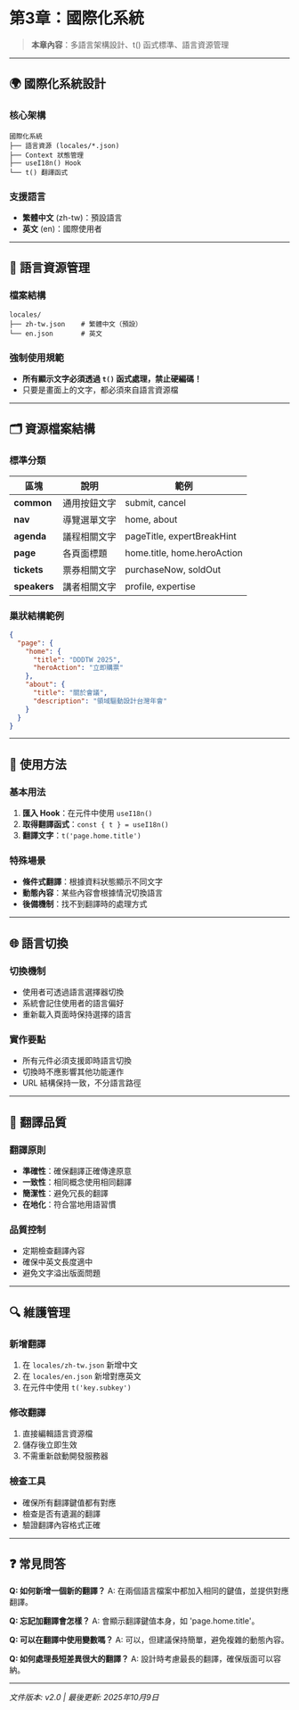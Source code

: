 # 第3章：國際化系統

> **本章內容**：多語言架構設計、t() 函式標準、語言資源管理

---

## 🌍 國際化系統設計

### 核心架構
```
國際化系統
├── 語言資源 (locales/*.json)
├── Context 狀態管理
├── useI18n() Hook
└── t() 翻譯函式
```

### 支援語言
- **繁體中文** (zh-tw)：預設語言
- **英文** (en)：國際使用者

---

## 📁 語言資源管理

### 檔案結構
```
locales/
├── zh-tw.json    # 繁體中文（預設）
└── en.json       # 英文
```

### 強制使用規範
- **所有顯示文字必須透過 `t()` 函式處理，禁止硬編碼！**
- 只要是畫面上的文字，都必須來自語言資源檔

---

## 🗂️ 資源檔案結構

### 標準分類

| 區塊      | 說明           | 範例           |
|----------|----------------|----------------|
| **common**   | 通用按鈕文字   | submit, cancel |
| **nav**      | 導覽選單文字   | home, about    |
| **agenda**   | 議程相關文字   | pageTitle, expertBreakHint |
| **page**     | 各頁面標題     | home.title, home.heroAction |
| **tickets**  | 票券相關文字   | purchaseNow, soldOut |
| **speakers** | 講者相關文字   | profile, expertise |

### 巢狀結構範例
```json
{
  "page": {
    "home": {
      "title": "DDDTW 2025",
      "heroAction": "立即購票"
    },
    "about": {
      "title": "關於會議",
      "description": "領域驅動設計台灣年會"
    }
  }
}
```

---

## 🔧 使用方法

### 基本用法
1. **匯入 Hook**：在元件中使用 `useI18n()`
2. **取得翻譯函式**：`const { t } = useI18n()`
3. **翻譯文字**：`t('page.home.title')`

### 特殊場景
- **條件式翻譯**：根據資料狀態顯示不同文字
- **動態內容**：某些內容會根據情況切換語言
- **後備機制**：找不到翻譯時的處理方式

---

## 🌐 語言切換

### 切換機制
- 使用者可透過語言選擇器切換
- 系統會記住使用者的語言偏好
- 重新載入頁面時保持選擇的語言

### 實作要點
- 所有元件必須支援即時語言切換
- 切換時不應影響其他功能運作
- URL 結構保持一致，不分語言路徑

---

## 📝 翻譯品質

### 翻譯原則
- **準確性**：確保翻譯正確傳達原意
- **一致性**：相同概念使用相同翻譯
- **簡潔性**：避免冗長的翻譯
- **在地化**：符合當地用語習慣

### 品質控制
- 定期檢查翻譯內容
- 確保中英文長度適中
- 避免文字溢出版面問題

---

## 🔍 維護管理

### 新增翻譯
1. 在 `locales/zh-tw.json` 新增中文
2. 在 `locales/en.json` 新增對應英文
3. 在元件中使用 `t('key.subkey')`

### 修改翻譯
1. 直接編輯語言資源檔
2. 儲存後立即生效
3. 不需重新啟動開發服務器

### 檢查工具
- 確保所有翻譯鍵值都有對應
- 檢查是否有遺漏的翻譯
- 驗證翻譯內容格式正確

---

## ❓ 常見問答

**Q: 如何新增一個新的翻譯？**
A: 在兩個語言檔案中都加入相同的鍵值，並提供對應翻譯。

**Q: 忘記加翻譯會怎樣？**
A: 會顯示翻譯鍵值本身，如 'page.home.title'。

**Q: 可以在翻譯中使用變數嗎？**
A: 可以，但建議保持簡單，避免複雜的動態內容。

**Q: 如何處理長短差異很大的翻譯？**
A: 設計時考慮最長的翻譯，確保版面可以容納。

---

*文件版本: v2.0 | 最後更新: 2025年10月9日*